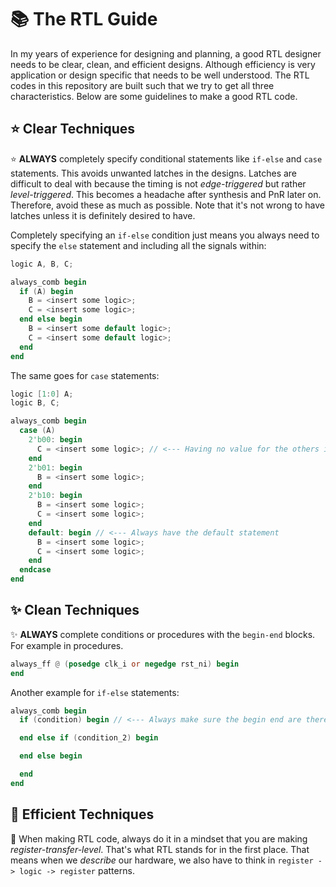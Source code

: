 # :books: The RTL Guide

In my years of experience for designing and planning, a good RTL designer needs to be clear, clean, and efficient designs. Although efficiency is very application or design specific that needs to be well understood. The RTL codes in this repository are built such that we try to get all three characteristics. Below are some guidelines to make a good RTL code.

## :star: Clear Techniques

:star: **ALWAYS** completely specify conditional statements like `if-else` and `case` statements. This avoids unwanted latches in the designs. Latches are difficult to deal with because the timing is not *edge-triggered* but rather *level-triggered*. This becomes a headache after synthesis and PnR later on. Therefore, avoid these as much as possible. Note that it's not wrong to have latches unless it is definitely desired to have.

Completely specifying an `if-else` condition just means you always need to specify the `else` statement and including all the signals within:

```verilog
logic A, B, C;

always_comb begin
  if (A) begin
    B = <insert some logic>;
    C = <insert some logic>;
  end else begin
    B = <insert some default logic>;
    C = <insert some default logic>;
  end
end
```

The same goes for `case` statements:

```verilog
logic [1:0] A; 
logic B, C;

always_comb begin
  case (A)
    2'b00: begin
      C = <insert some logic>; // <--- Having no value for the others is okay, as long as there's a default
    end
    2'b01: begin
      B = <insert some logic>;
    end
    2'b10: begin
      B = <insert some logic>;
      C = <insert some logic>;
    end
    default: begin // <--- Always have the default statement
      B = <insert some logic>;
      C = <insert some logic>;
    end
  endcase
end
```

## :sparkles: Clean Techniques

:sparkles: **ALWAYS** complete conditions or procedures with the `begin-end` blocks. For example in procedures.

```verilog
always_ff @ (posedge clk_i or negedge rst_ni) begin
end
```

Another example for `if-else` statements:

```verilog
always_comb begin
  if (condition) begin // <--- Always make sure the begin end are there even with single lines after it

  end else if (condition_2) begin

  end else begin

  end
end
```

## :wrench: Efficient Techniques

:wrench: When making RTL code, always do it in a mindset that you are making *register-transfer-level*. That's what RTL stands for in the first place. That means when we *describe* our hardware, we also have to think in `register -> logic -> register` patterns.